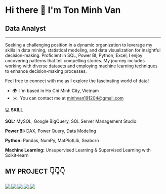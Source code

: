 
# Hi there 👋 I'm Ton Minh Van
## Data Analyst
------------

Seeking a challenging position in a dynamic organization to leverage my skills in data mining, statistical modeling, and data visualization for insightful decision-making. Proficient in SQL, Power BI, Python, Excel, I enjoy uncovering patterns that tell compelling stories. My journey includes working with diverse datasets and employing machine learning techniques to enhance decision-making processes.

Feel free to connect with me as I explore the fascinating world of data!


*   🌍  I'm based in Ho Chi Minh City, Vietnam
*   ✉️  You can contact me at [minhvan191204@gmail.com](mailto:minhvan191204@gmail.com)

💻 **SKILL**
    
**SQL:** MySQL, Google BigQuery, SQL Server Management Studio
    
**Power BI:** DAX, Power Query, Data Modeling
    
**Python:** Pandas, NumPy, MatPlotLib, Seaborn
    
**Machine Learning:** Unsupervised Learning & Supervised Learning with Scikit-learn

## **MY PROJECT** 👇👇👇

<a href="https://github.com/Tonminhvan1912/SQL-Unraveling-E-commerce-Insights/">
  <img align="center" src="https://github-readme-stats.vercel.app/api/pin/?username=Tonminhvan1912&repo=SQL-Unraveling-E-commerce-Insights&theme=omni" />
</a>

<a href="https://github.com/Tonminhvan1912/SQL-Explore-Bicycle-Manufacturer-Dataset/">
  <img align="center" src="https://github-readme-stats.vercel.app/api/pin/?username=Tonminhvan1912&repo=SQL-Explore-Bicycle-Manufacturer-Dataset&theme=omni" />
</a>

<a href="https://github.com/Tonminhvan1912/Power-BI-Superstore-Sales-Performance-and-Strategic-Expansion/">
  <img align="center" src="https://github-readme-stats.vercel.app/api/pin/?username=Tonminhvan1912&repo=Power-BI-Superstore-Sales-Performance-and-Strategic-Expansion&theme=radical" />
</a>

<a href="https://github.com/Tonminhvan1912/Python-RFM-Analysis-Driving-Customer-Retention-Strategies/">
  <img align="center" src="https://github-readme-stats.vercel.app/api/pin/?username=Tonminhvan1912&repo=Python-RFM-Analysis-Driving-Customer-Retention-Strategies&theme=neon" />
</a>

<a href="https://github.com/Tonminhvan1912/Machine-Learning-AB-Testing-for-Customer-Conversion-Rates-on-E-commerce-Platforms/">
  <img align="center" src="https://github-readme-stats.vercel.app/api/pin/?username=Tonminhvan1912&repo=Machine-Learning-AB-Testing-for-Customer-Conversion-Rates-on-E-commerce-Platforms&theme=midnight-purple" />
</a>
